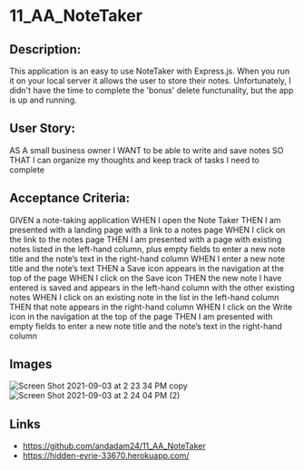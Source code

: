 # 11_AA_NoteTaker

## Description:
This application is an easy to use NoteTaker with Express.js. When you run it on your local server it allows the user to store their notes. Unfortunately, I didn't have the time to complete the 'bonus' delete functunality, but the app is up and running. 

## User Story:
AS A small business owner
I WANT to be able to write and save notes
SO THAT I can organize my thoughts and keep track of tasks I need to complete

## Acceptance Criteria:
GIVEN a note-taking application
WHEN I open the Note Taker
THEN I am presented with a landing page with a link to a notes page
WHEN I click on the link to the notes page
THEN I am presented with a page with existing notes listed in the left-hand column, plus empty fields to enter a new note title and the note’s text in the right-hand column
WHEN I enter a new note title and the note’s text
THEN a Save icon appears in the navigation at the top of the page
WHEN I click on the Save icon
THEN the new note I have entered is saved and appears in the left-hand column with the other existing notes
WHEN I click on an existing note in the list in the left-hand column
THEN that note appears in the right-hand column
WHEN I click on the Write icon in the navigation at the top of the page
THEN I am presented with empty fields to enter a new note title and the note’s text in the right-hand column
## Images
![Screen Shot 2021-09-03 at 2 23 34 PM copy](https://user-images.githubusercontent.com/81110930/132050698-8b40bb65-c28d-421e-853b-85539219aa2c.png)
![Screen Shot 2021-09-03 at 2 24 04 PM (2)](https://user-images.githubusercontent.com/81110930/132050771-7f98fa2c-8931-4f91-9ee5-b0fe095de725.png)

## Links
* https://github.com/andadam24/11_AA_NoteTaker
* https://hidden-eyrie-33670.herokuapp.com/